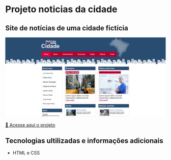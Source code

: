 # Projeto noticias da cidade

## Site de notícias de uma cidade fictícia

<img src="imagens/print.png" alt="visualização no pc">

<a href="https://joselucas77.github.io/projeto-noticias_cidade/">🔗 Acesse aqui o projeto</a>

## Tecnologias ultilizadas e informações adicionais

- HTML e CSS
